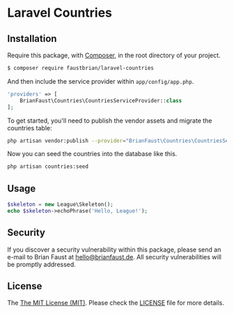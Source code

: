 # Laravel Countries

## Installation

Require this package, with [Composer](https://getcomposer.org/), in the root directory of your project.

``` bash
$ composer require faustbrian/laravel-countries
```

And then include the service provider within `app/config/app.php`.

``` php
'providers' => [
    BrianFaust\Countries\CountriesServiceProvider::class
];
```

To get started, you'll need to publish the vendor assets and migrate the countries table:

```bash
php artisan vendor:publish --provider="BrianFaust\Countries\CountriesServiceProvider" && php artisan migrate
```

Now you can seed the countries into the database like this.

```bash
php artisan countries:seed
```

## Usage

``` php
$skeleton = new League\Skeleton();
echo $skeleton->echoPhrase('Hello, League!');
```

## Security

If you discover a security vulnerability within this package, please send an e-mail to Brian Faust at hello@brianfaust.de. All security vulnerabilities will be promptly addressed.

## License

The [The MIT License (MIT)](LICENSE). Please check the [LICENSE](LICENSE) file for more details.
